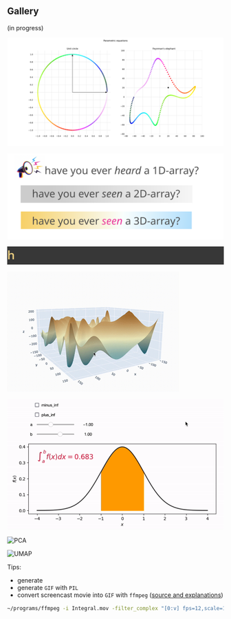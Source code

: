 ## Gallery

(in progress)

![parametric](output/parametric_equations.svg)

![parametric](output/1d_2d_3d_arrays.svg)

![parametric](output/4d_array.gif)

![parametric](output/3D_terrain.gif)

![parametric](output/Integral.gif)

![PCA](https://user-images.githubusercontent.com/74925515/200110693-20b7f01c-bb3e-4001-a699-c2344eb6199d.png)

![UMAP](https://github.com/doumazane/doumazane/blob/main/umapTopics.gif)

Tips:
- generate 
- generate `GIF` with `PIL` 
- convert screencast movie into `GIF` with `ffmpeg` ([source and explanations](https://superuser.com/a/1502163)) 
```bash
~/programs/ffmpeg -i Integral.mov -filter_complex "[0:v] fps=12,scale=1000:-1,split [a][b];[a] palettegen [p];[b][p] paletteuse" Integral.gif
```

